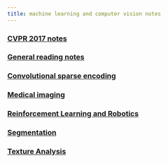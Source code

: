 ```yaml
---
title: machine learning and computer vision notes
---
```


### [CVPR 2017 notes](CVPR_review.md)

### [General reading notes](reading_notes.md)

### [Convolutional sparse encoding](convolutional_sparse_encoding.md)

### [Medical imaging](medical_imaging.md)

### [Reinforcement Learning and Robotics](reinforcement_learning_robotics.md)

### [Segmentation](segmentation.md)

### [Texture Analysis](texture.md)
